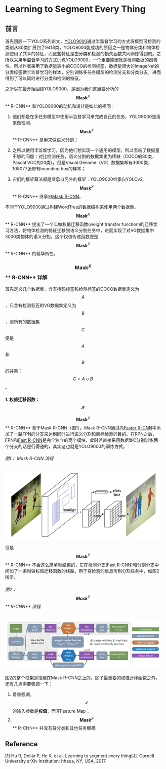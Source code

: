 # Learning to Segment Every Thing

## 前言

首先回顾一下YOLO系列论文，[YOLO9000](https://senliuy.gitbooks.io/advanced-deep-learning/content/chapter1/yolo9000-better-faster-stronger.html)通过半监督学习的方式将模型可检测的类别从80类扩展到了9418类，YOLO9000能成功的原因之一是物体分类和物体检测使用了共享的特征，而这些特征是由分类和检测的损失函数共同训练得到的。之所以采用半监督学习的方式训练YOLO9000，一个重要原因就是检测数据的昂贵性。所以作者采用了数据量较小的COCO的检测标签，数据量很大的ImageNet的分类标签做半监督学习的样本，分别训练多任务模型的检测分支和分类分支，进而得到了可以同时进行分类和检测的特征。

之所以在最开始回顾YOLO9000，是因为我们这里要分析的$$\mathbf{Mask}^X$$** R-CNN** 和YOLO9000的动机和设计是如此的相同：

1. 他们都是在多任务模型中使用半监督学习来完成自己的任务，YOLO9000是用来做检测，$$\mathbf{Mask}^X$$** R-CNN** 是用来做语义分割；

2. 之所以使用半监督学习，因为他们想实现一个通用的模型，所以面临了数据量不够的问题：对比检测任务，语义分割的数据集更为稀缺（COCO的80类，Pascal VOC的20类），但是Visual Genome（VG）数据集却有3000类，108077张带有bounding box的样本；

3. 它们的框架算法都是继承自另外的框架：YOLO9000继承自YOLOv2, $$\mathbf{Mask}^X$$** R-CNN** 继承自[Mask R-CNN](https://senliuy.gitbooks.io/advanced-deep-learning/content/chapter1/mask-r-cnn.html)。

不同于YOLO9000通过构建WordTree的数据结构来使用两个数据集，$$\mathbf{Mask}^X$$** R-CNN** 提出了一个叫做权值迁移函数\(weight transfer function\)的迁移学习方法，将物体检测的特征迁移到语义分割任务中，进而实现了对VG数据集中3000类物体的语义分割。这个权值传递函数便是$$\mathbf{Mask}^X$$** R-CNN** 的精华所在。

### $$\mathbf{Mask}^X$$** R-CNN** 详解

首先定义几个数据集，含有掩码标签和检测标签的COCO数据集定义为$$A$$，只含有检测标签的VG数据集定义为$$B$$，则所有的数据集$$C$$便是$$A$$和$$B$$的并集：$$C=A\cup B$$。

#### 1. 权值迁移函数：$$\mathcal{T}$$

$$\mathbf{Mask}^X$$** R-CNN** 基于Mask R-CNN（图1）。Mask R-CNN通过向[Faster R-CNN](https://senliuy.gitbooks.io/advanced-deep-learning/content/chapter1/faster-r-cnn-towards-real-time-object-detection-with-region-proposal-networks.html)中添加了一路FPN的分支来达到同时进行语义分割和目标检测的目的。在RPN之后，FPN和[Fast R-CNN](https://senliuy.gitbooks.io/advanced-deep-learning/content/chapter1/fast-r-cnn.html)是完全独立的两个模块，此时若直接采用数据集C分别训练两个分支的话是行得通的，其实这也就是YOLO9000的训练方式。

###### 图1： Mask R-CNN 流程

![](/assets/Mask_R-CNN_1.png)

但是$$\mathbf{Mask}^X$$** R-CNN** 不会这么简单就结束的，它在检测分支\(Fast R-CNN\)和分割分支中间加了一条叫做权值迁移函数的线路，用于将检测的信息传到分割任务中，如图2所示。

###### 图2： $$\mathbf{Mask}^X$$** R-CNN** 流程

![](/assets/MaskX_RCNN.png)

图2的整个框架是搭建在Mask R-CNN之上的，除了最重要的权值迁移函数之外，还有几点需要强调一下：

1. 着重强调，$$\mathcal{T}$$ 的输入参数是**权值**，而非Feature Map；
2. $$\mathbf{Mask}^X$$** R-CNN** 并没有将分类和其他任务解耦

## Reference

\[1\] Hu R, Dollár P, He K, et al. Learning to segment every thing\[J\]. Cornell University arXiv Institution: Ithaca, NY, USA, 2017.

